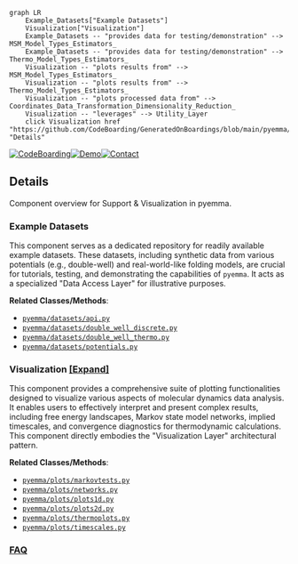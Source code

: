 ```mermaid
graph LR
    Example_Datasets["Example Datasets"]
    Visualization["Visualization"]
    Example_Datasets -- "provides data for testing/demonstration" --> MSM_Model_Types_Estimators_
    Example_Datasets -- "provides data for testing/demonstration" --> Thermo_Model_Types_Estimators_
    Visualization -- "plots results from" --> MSM_Model_Types_Estimators_
    Visualization -- "plots results from" --> Thermo_Model_Types_Estimators_
    Visualization -- "plots processed data from" --> Coordinates_Data_Transformation_Dimensionality_Reduction_
    Visualization -- "leverages" --> Utility_Layer
    click Visualization href "https://github.com/CodeBoarding/GeneratedOnBoardings/blob/main/pyemma/Visualization.md" "Details"
```

[![CodeBoarding](https://img.shields.io/badge/Generated%20by-CodeBoarding-9cf?style=flat-square)](https://github.com/CodeBoarding/GeneratedOnBoardings)[![Demo](https://img.shields.io/badge/Try%20our-Demo-blue?style=flat-square)](https://www.codeboarding.org/demo)[![Contact](https://img.shields.io/badge/Contact%20us%20-%20contact@codeboarding.org-lightgrey?style=flat-square)](mailto:contact@codeboarding.org)

## Details

Component overview for Support & Visualization in pyemma.

### Example Datasets
This component serves as a dedicated repository for readily available example datasets. These datasets, including synthetic data from various potentials (e.g., double-well) and real-world-like folding models, are crucial for tutorials, testing, and demonstrating the capabilities of `pyemma`. It acts as a specialized "Data Access Layer" for illustrative purposes.


**Related Classes/Methods**:

- <a href="https://github.com/markovmodel/pyemma/blob/devel/pyemma/datasets/api.py" target="_blank" rel="noopener noreferrer">`pyemma/datasets/api.py`</a>
- <a href="https://github.com/markovmodel/pyemma/blob/devel/pyemma/datasets/double_well_discrete.py" target="_blank" rel="noopener noreferrer">`pyemma/datasets/double_well_discrete.py`</a>
- <a href="https://github.com/markovmodel/pyemma/blob/devel/pyemma/datasets/double_well_thermo.py" target="_blank" rel="noopener noreferrer">`pyemma/datasets/double_well_thermo.py`</a>
- <a href="https://github.com/markovmodel/pyemma/blob/devel/pyemma/datasets/potentials.py" target="_blank" rel="noopener noreferrer">`pyemma/datasets/potentials.py`</a>


### Visualization [[Expand]](./Visualization.md)
This component provides a comprehensive suite of plotting functionalities designed to visualize various aspects of molecular dynamics data analysis. It enables users to effectively interpret and present complex results, including free energy landscapes, Markov state model networks, implied timescales, and convergence diagnostics for thermodynamic calculations. This component directly embodies the "Visualization Layer" architectural pattern.


**Related Classes/Methods**:

- <a href="https://github.com/markovmodel/pyemma/blob/devel/pyemma/plots/markovtests.py" target="_blank" rel="noopener noreferrer">`pyemma/plots/markovtests.py`</a>
- <a href="https://github.com/markovmodel/pyemma/blob/devel/pyemma/plots/networks.py" target="_blank" rel="noopener noreferrer">`pyemma/plots/networks.py`</a>
- <a href="https://github.com/markovmodel/pyemma/blob/devel/pyemma/plots/plots1d.py" target="_blank" rel="noopener noreferrer">`pyemma/plots/plots1d.py`</a>
- <a href="https://github.com/markovmodel/pyemma/blob/devel/pyemma/plots/plots2d.py" target="_blank" rel="noopener noreferrer">`pyemma/plots/plots2d.py`</a>
- <a href="https://github.com/markovmodel/pyemma/blob/devel/pyemma/plots/thermoplots.py" target="_blank" rel="noopener noreferrer">`pyemma/plots/thermoplots.py`</a>
- <a href="https://github.com/markovmodel/pyemma/blob/devel/pyemma/plots/timescales.py" target="_blank" rel="noopener noreferrer">`pyemma/plots/timescales.py`</a>




### [FAQ](https://github.com/CodeBoarding/GeneratedOnBoardings/tree/main?tab=readme-ov-file#faq)